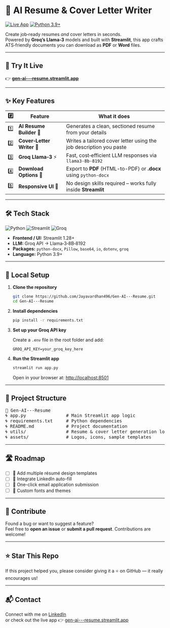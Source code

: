 # 📄 AI Resume & Cover Letter Writer

[![Live App](https://img.shields.io/badge/Live%20App-Click%20Here-brightgreen?style=flat&logo=streamlit)](https://gen-ai---resume.streamlit.app/)
[![Python 3.9+](https://img.shields.io/badge/python-3.9+-blue.svg)](https://www.python.org/downloads/)

Create job‑ready resumes *and* cover letters in seconds.  
Powered by **Groq’s Llama‑3** models and built with **Streamlit**, this app crafts ATS‑friendly documents you can download as **PDF** or **Word** files.

---

## 🚀 Try It Live

👉 **[gen‑ai---resume.streamlit.app](https://gen-ai---resume.streamlit.app/)**

---

## ✨ Key Features

| #️⃣ | Feature                | What it does                                                                   |
|-----|------------------------|--------------------------------------------------------------------------------|
| 1️⃣ | **AI Resume Builder** 📝   | Generates a clean, sectioned resume from your details                         |
| 2️⃣ | **Cover‑Letter Writer** 💌 | Writes a tailored cover letter using the job description you paste            |
| 3️⃣ | **Groq Llama‑3** ⚡       | Fast, cost‑efficient LLM responses via `llama3‑8b‑8192`                        |
| 4️⃣ | **Download Options** 📄   | Export to **PDF** (HTML-to-PDF) or **.docx** using `python‑docx`               |
| 5️⃣ | **Responsive UI** 📱      | No design skills required – works fully inside **Streamlit**                  |

---

## 🛠 Tech Stack

![Python](https://img.shields.io/badge/Python-3.9+-blue?logo=python&logoColor=white)
![Streamlit](https://img.shields.io/badge/Streamlit-1.28+-ff4b4b?logo=streamlit&logoColor=white)
![Groq](https://img.shields.io/badge/Groq-LLM-informational?logo=lightning&logoColor=white)

- **Frontend / UI:** Streamlit 1.28+  
- **LLM:** Groq API → Llama‑3‑8B‑8192  
- **Packages:** `python-docx`, `Pillow`, `base64`, `io`, `dotenv`, `groq`  
- **Language:** Python 3.9+

---

## 🔧 Local Setup

1. **Clone the repository**
   ```bash
   git clone https://github.com/Jayavardhan496/Gen-AI---Resume.git
   cd Gen-AI---Resume
   ```

2. **Install dependencies**
   ```bash
   pip install -r requirements.txt
   ```

3. **Set up your Groq API key**

   Create a `.env` file in the root folder and add:

   ```env
   GROQ_API_KEY=your_groq_key_here
   ```

4. **Run the Streamlit app**
   ```bash
   streamlit run app.py
   ```

   Open in your browser at: [http://localhost:8501](http://localhost:8501)

---

## 📂 Project Structure

<pre>
📁 Gen-AI---Resume
🌀️ app.py               # Main Streamlit app logic
🌀️ requirements.txt     # Python dependencies
🌀️ README.md            # Project documentation
🌀️ utils/               # Resume & cover letter generation logic
🌀️ assets/              # Logos, icons, sample templates
</pre>

---

## 🛣 Roadmap

- [ ] 🎨 Add multiple résumé design templates  
- [ ] 🔗 Integrate LinkedIn auto-fill  
- [ ] 📧 One-click email application submission  
- [ ] 🕋 Custom fonts and themes  

---

## 🙌 Contribute

Found a bug or want to suggest a feature?  
Feel free to **open an issue** or **submit a pull request**. Contributions are welcome!

---

## ⭐ Star This Repo

If this project helped you, please consider giving it a ⭐ on GitHub — it really encourages us!

---

## 📬 Contact

Connect with me on [LinkedIn](https://linkedin.com/in/YOUR_USERNAME)  
or check out the live app 👉 [gen-ai---resume.streamlit.app](https://gen-ai---resume.streamlit.app/)
